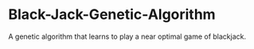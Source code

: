 # Black-Jack-Genetic-Algorithm
A genetic algorithm that learns to play a near optimal game of blackjack.
